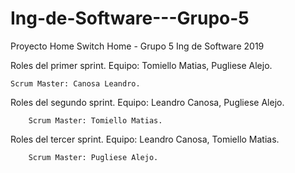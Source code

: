 # Ing-de-Software---Grupo-5
Proyecto Home Switch Home - Grupo 5 Ing de Software 2019

Roles del primer sprint.
	Equipo: Tomiello Matias, Pugliese Alejo.
	
 	Scrum Master: Canosa Leandro.

Roles del segundo sprint.
        Equipo: Leandro Canosa, Pugliese Alejo.

        Scrum Master: Tomiello Matias.

Roles del tercer sprint.
        Equipo: Leandro Canosa, Tomiello Matias.

        Scrum Master: Pugliese Alejo.
